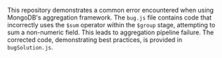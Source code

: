 This repository demonstrates a common error encountered when using MongoDB's aggregation framework. The `bug.js` file contains code that incorrectly uses the `$sum` operator within the `$group` stage, attempting to sum a non-numeric field.  This leads to aggregation pipeline failure.  The corrected code, demonstrating best practices, is provided in `bugSolution.js`.